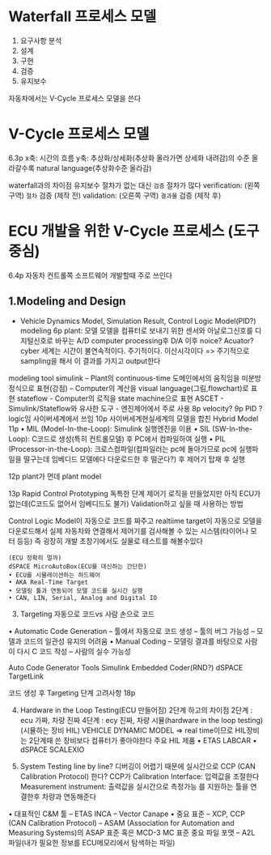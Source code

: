 # Waterfall 프로세스 모델
1. 요구사항 분석
2. 설계
3. 구현
4. 검증
5. 유지보수

자동차에서는 V-Cycle 프로세스 모델을 쓴다
# V-Cycle 프로세스 모델
6.3p
x축: 시간의 흐름
y축: 추상화/상세화(추상화 올라가면 상세화 내려감)의 수준
    올라갈수록 natural language(추상화수준 올라감)

waterfall과의 차이점
    유지보수 절차가 없는 대신 `검증` 절차가 많다
        verification: (왼쪽 구역) `절차` 검증 (제작 전)
        validation: (오른쪽 구역) `결과물` 검증 (제작 후)

# ECU 개발을 위한 V-Cycle 프로세스 (도구중심)
6.4p
자동차 컨트롤쪽 소프트웨어 개발할때 주로 쓰인다

## 1.Modeling and Design
* Vehicle Dynamics Model, Simulation Result, Control Logic Model(PID?)
modeling
6p 
plant: 모델
모델을 컴퓨터로 보내기 위한 센서와 아날로그신호를 디지털신호로 바꾸는 A/D computer processing후
D/A 이후 noice? Acuator?
cyber 세계는 시간이 불연속적이다. 주기적이다. 이산시각이다
=> 주기적으로 sampling을 해서 이 결과를 가지고 output한다

modeling tool
    simulink
        – Plant의 continuous-time 도메인에서의 움직임을 미분방정식으로 표현(강점)
        – Computer의 계산을 visual language(그림,flowchart)로 표현
    stateflow
        - Computer의 로직을 state machine으로 표현
    ASCET
        - Simulink/Stateflow와 유사한 도구
        - 엔진제어에서 주로 사용
8p
velocity?
9p
PID ?
logic임 사이버세계에서 쓰임
10p
사이버세계현실세계의 모델을 합친 Hybrid Model
11p
• MIL (Model-In-the-Loop): Simulink 실행엔진을 이용
• SIL (SW-In-the-Loop): C코드로 생성(특히 컨트롤모델) 후 PC에서 컴파일하여 실행
• PIL (Processor-in-the-Loop): 크로스컴파일(컴파일러는 pc에 돌아가므로 pc에 실행파일을 떨구는데 임베디드 모델에다 다운로드한 후 떨군다?) 후 제어기 탑재 후 실행

12p
plant가 먼데
plant model

13p
Rapid Control Prototyping
독특한 단계
제어기 로직을 만들었지만 아직 ECU가 없는데(C코드도 없어서 임베디드도 불가)
Validation하고 싶을 때 사용하는 방법

Control Logic Model이 자동으로 코드를 짜주고 realtiime target이 자동으로 모델을 다운로드해서
실제 자동차와 연결해서 제어기를 검사해볼 수 있는 시스템(타이어나 모터 등등)
즉 굉장히 개발 초창기에서도 실물로 테스트를 해볼수있다

    (ECU 정확히 멀까)
    dSPACE MicroAutoBox(ECU를 대신하는 간단한)
    • ECU를 시뮬레이션하는 하드웨어 
    • AKA Real-Time Target
    • 모델링 툴과 연동되어 모델 코드를 실시간 실행
    • CAN, LIN, Serial, Analog and Digital IO

3. Targeting
자동으로 코드vs 사람 손으로 코드

• Automatic Code Generation
    – 툴에서 자동으로 코드 생성
    – 툴의 버그 가능성
    – 모델과 코드의 일관성 유지의 어려움
• Manual Coding
    – 모델링 결과를 바탕으로 사람이 다시 C 코드 작성
    – 사람의 실수 가능성

Auto Code Generator Tools
    Simulink Embedded Coder(RND?)
    dSPACE TargetLink

코드 생성 후 Targeting 단계 고려사항
18p

4. Hardware in the Loop Testing(ECU 만들어짐)
2단계 하고의 차이점
2단계 : ecu 가짜, 차량 진짜
4단계 : ecy 진짜, 차량 시뮬(hardware in the loop testing)(시뮬하는 장비 HIL)
VEHICLE DYNAMIC MODEL => real time이므로 HIL장비는 2단계때 쓴 장비보다 컴퓨터가 좋아야한다
주요 HIL 제품 
    • ETAS LABCAR
    • dSPACE SCALEXIO

5. System Testing
line by line? 디버깅이 어렵기 때문에
실시간으로 CCP (CAN Calibration Protocol) 한다?
CCP가 
Calibration Interface: 입력값을 조절한다
Measurement instrument: 출력값을 실시간으로 측정가능
를 지원하는 툴을 연결한후 차량과 연동해준다 

• 대표적인 C&M 툴
– ETAS INCA
– Vector Canape
• 중요 표준
– XCP, CCP (CAN Calibration Protocol)
– ASAM (Association for Automation and Measuring Systems)의 ASAP 표준 혹은 MCD-3 MC 표준
중요 파일 포맷
– A2L 파일(내가 필요한 정보를 ECU메모리에서 탐색하는 파일)